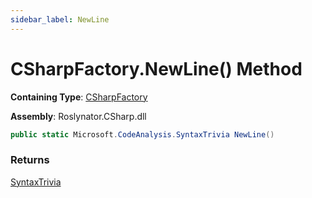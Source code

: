 ```yaml
---
sidebar_label: NewLine
---
```


# CSharpFactory\.NewLine\(\) Method

**Containing Type**: [CSharpFactory](../index.md)

**Assembly**: Roslynator\.CSharp\.dll

```csharp
public static Microsoft.CodeAnalysis.SyntaxTrivia NewLine()
```

### Returns

[SyntaxTrivia](https://docs.microsoft.com/en-us/dotnet/api/microsoft.codeanalysis.syntaxtrivia)


